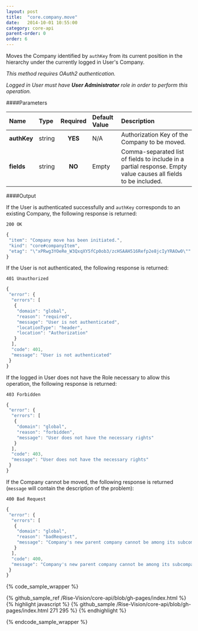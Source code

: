 ```yaml
---
layout: post
title:  "core.company.move"
date:   2014-10-01 10:55:00
category: core-api
parent-order: 0
order: 6
---
```

Moves the Company identified by `authKey` from its current position in the hierarchy under the currently logged in User's Company.

*This method requires OAuth2 authentication.*

*Logged in User must have __User Administrator__ role in order to perform this operation.*

####Parameters

| Name    | Type   | Required | Default Value | Description |
|:--------|:-------|:--------:|:--------------|:------------|
| **authKey**  | string |  **YES**  | N/A | Authorization Key of the Company to be moved. |
| **fields**  | string |  **NO**  | Empty | Comma-separated list of fields to include in a partial response. Empty value causes all fields to be included. |


####Output

If the User is authenticated successfully and `authKey` corresponds to an existing Company, the following response is returned:

```200 OK```

```javascript  
{
 "item": "Company move has been initiated.",
 "kind": "core#companyItem",
 "etag": "\"xPRwg3YOeRe_W3QxqXY5fCp0ob3/zcHSAAH516Refp2e8jcIyYRAOw0\""
}
```

If the User is not authenticated, the following response is returned:

```401 Unauthorized```
 
```javascript
{
 "error": {
  "errors": [
   {
    "domain": "global",
    "reason": "required",
    "message": "User is not authenticated",
    "locationType": "header",
    "location": "Authorization"
   }
  ],
  "code": 401,
  "message": "User is not authenticated"
 }
}
```

If the logged in User does not have the Role necessary to allow this operation, the following response is returned:

```403 Forbidden```
 
```javascript
{
 "error": {
  "errors": [
   {
    "domain": "global",
    "reason": "forbidden",
    "message": "User does not have the necessary rights"
   }
  ],
  "code": 403,
  "message": "User does not have the necessary rights"
 }
}
```

If the Company cannot be moved, the following response is returned (`message` will contain the description of the problem):

```400 Bad Request```
 
```javascript  
{
 "error": {
  "errors": [
   {
    "domain": "global",
    "reason": "badRequest",
    "message": "Company's new parent company cannot be among its subcompanies."
   }
  ],
  "code": 400,
  "message": "Company's new parent company cannot be among its subcompanies."
 }
}
``` 
 
{% code_sample_wrapper %}

{% github_sample_ref /Rise-Vision/core-api/blob/gh-pages/index.html %}
{% highlight javascript %}
{% github_sample /Rise-Vision/core-api/blob/gh-pages/index.html 271 295 %}
{% endhighlight %}

{% endcode_sample_wrapper  %} 
